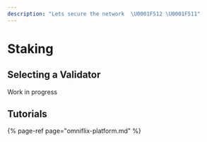 ```yaml
---
description: "Lets secure the network  \U0001F512 \U0001F511"
---
```


# Staking

## Selecting a Validator

Work in progress

## Tutorials

{% page-ref page="omniflix-platform.md" %}





